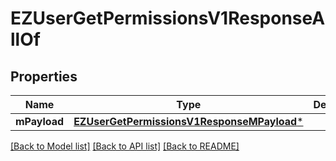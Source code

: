 # EZUserGetPermissionsV1ResponseAllOf

## Properties
Name | Type | Description | Notes
------------ | ------------- | ------------- | -------------
**mPayload** | [**EZUserGetPermissionsV1ResponseMPayload***](EZUserGetPermissionsV1ResponseMPayload.md) |  | 

[[Back to Model list]](../README.md#documentation-for-models) [[Back to API list]](../README.md#documentation-for-api-endpoints) [[Back to README]](../README.md)


